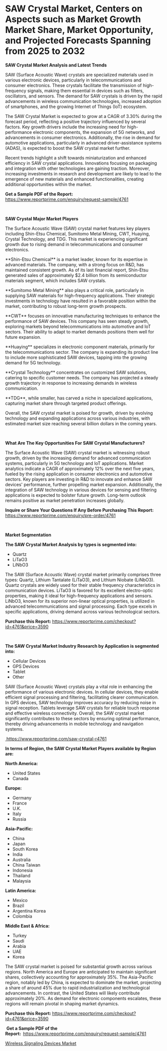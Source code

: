 <p><h1>SAW Crystal Market, Centers on Aspects such as Market Growth Market Share, Market Opportunity, and Projected Forecasts Spanning from 2025 to 2032</h1></p><p><strong>SAW Crystal Market Analysis and Latest Trends</strong></p>
<p><p>SAW (Surface Acoustic Wave) crystals are specialized materials used in various electronic devices, particularly in telecommunications and consumer electronics. These crystals facilitate the transmission of high-frequency signals, making them essential in devices such as filters, oscillators, and sensors. The demand for SAW crystals is driven by the rapid advancements in wireless communication technologies, increased adoption of smartphones, and the growing Internet of Things (IoT) ecosystem.</p><p>The SAW Crystal Market is expected to grow at a CAGR of 3.30% during the forecast period, reflecting a positive trajectory influenced by several factors. Key growth drivers include the increasing need for high-performance electronic components, the expansion of 5G networks, and advancements in consumer electronics. Additionally, the rise in demand for automotive applications, particularly in advanced driver-assistance systems (ADAS), is expected to boost the SAW crystal market further.</p><p>Recent trends highlight a shift towards miniaturization and enhanced efficiency in SAW crystal applications. Innovations focusing on packaging and integration with other technologies are gaining traction. Moreover, increasing investments in research and development are likely to lead to the emergence of new materials and enhanced functionalities, creating additional opportunities within the market.</p></p>
<p><strong>Get a Sample PDF of the Report:&nbsp;</strong> <a href="https://www.reportprime.com/enquiry/request-sample/4761?utm_campaign=3460&utm_medium=2&utm_source=Github&utm_content=ia&utm_term=19032025&utm_id=saw-crystal">https://www.reportprime.com/enquiry/request-sample/4761</a></p>
<p>&nbsp;</p>
<p><strong>SAW Crystal Major Market Players</strong></p>
<p><p>The Surface Acoustic Wave (SAW) crystal market features key players including Shin-Etsu Chemical, Sumitomo Metal Mining, CWT, Huaying, Crystal Technology, and TDG. This market is experiencing significant growth due to rising demand in telecommunications and consumer electronics.</p><p>**Shin-Etsu Chemical** is a market leader, known for its expertise in advanced materials. The company, with a strong focus on R&D, has maintained consistent growth. As of its last financial report, Shin-Etsu generated sales of approximately $2.4 billion from its semiconductor materials segment, which includes SAW crystals.</p><p>**Sumitomo Metal Mining** also plays a critical role, particularly in supplying SAW materials for high-frequency applications. Their strategic investments in technology have resulted in a favorable position within the market, contributing to robust long-term growth prospects.</p><p>**CWT** focuses on innovative manufacturing techniques to enhance the performance of SAW devices. This company has seen steady growth, exploring markets beyond telecommunications into automotive and IoT sectors. Their ability to adapt to market demands positions them well for future expansion.</p><p>**Huaying** specializes in electronic component materials, primarily for the telecommunications sector. The company is expanding its product line to include more sophisticated SAW devices, tapping into the growing demand for 5G technology.</p><p>**Crystal Technology** concentrates on customized SAW solutions, catering to specific customer needs. The company has projected a steady growth trajectory in response to increasing demands in wireless communication.</p><p>**TDG**, while smaller, has carved a niche in specialized applications, capturing market share through targeted product offerings.</p><p>Overall, the SAW crystal market is poised for growth, driven by evolving technology and expanding applications across various industries, with estimated market size reaching several billion dollars in the coming years.</p></p>
<p>&nbsp;</p>
<p><strong>What Are The Key Opportunities For SAW Crystal Manufacturers?</strong></p>
<p><p>The Surface Acoustic Wave (SAW) crystal market is witnessing robust growth, driven by the increasing demand for advanced communication systems, particularly in 5G technology and IoT applications. Market analytics indicate a CAGR of approximately 12% over the next five years, fueled by the rising application in consumer electronics and automotive sectors. Key players are investing in R&D to innovate and enhance SAW devices' performance, further propelling market expansion. Additionally, the integration of SAW technology in various devices for sensing and filtering applications is expected to bolster future growth. Long-term outlook remains positive as market penetration increases globally.</p></p>
<p><strong>Inquire or Share Your Questions If Any Before Purchasing This Report:</strong> <a href="https://www.reportprime.com/enquiry/pre-order/4761?utm_campaign=3460&utm_medium=2&utm_source=Github&utm_content=ia&utm_term=19032025&utm_id=saw-crystal">https://www.reportprime.com/enquiry/pre-order/4761</a></p>
<p>&nbsp;</p>
<p><strong>Market Segmentation</strong></p>
<p><strong>The SAW Crystal Market Analysis by types is segmented into:</strong></p>
<p><ul><li>Quartz</li><li>LiTaO3</li><li>LiNbO3</li></ul></p>
<p><p>The SAW (Surface Acoustic Wave) crystal market primarily comprises three types: Quartz, Lithium Tantalate (LiTaO3), and Lithium Niobate (LiNbO3). Quartz crystals are widely used for their stable frequency characteristics in communication devices. LiTaO3 is favored for its excellent electro-optic properties, making it ideal for high-frequency applications and sensors. LiNbO3, known for its superior non-linear optical properties, is utilized in advanced telecommunications and signal processing. Each type excels in specific applications, driving demand across various technological sectors.</p></p>
<p><strong>Purchase this Report:&nbsp;</strong><a href="https://www.reportprime.com/checkout?id=4761&price=3590&utm_campaign=3460&utm_medium=2&utm_source=Github&utm_content=ia&utm_term=19032025&utm_id=saw-crystal">https://www.reportprime.com/checkout?id=4761&price=3590</a></p>
<p>&nbsp;</p>
<p><strong>The SAW Crystal Market Industry Research by Application is segmented into:</strong></p>
<p><ul><li>Cellular Devices</li><li>GPS Devices</li><li>Tablet</li><li>Other</li></ul></p>
<p><p>SAW (Surface Acoustic Wave) crystals play a vital role in enhancing the performance of various electronic devices. In cellular devices, they enable efficient signal processing and filtering, facilitating clearer communication. In GPS devices, SAW technology improves accuracy by reducing noise in signal reception. Tablets leverage SAW crystals for reliable touch response and effective wireless connectivity. Overall, the SAW crystal market significantly contributes to these sectors by ensuring optimal performance, thereby driving advancements in mobile technology and navigation systems.</p></p>
<p><a href="https://www.reportprime.com/saw-crystal-r4761?utm_campaign=3460&utm_medium=2&utm_source=Github&utm_content=ia&utm_term=19032025&utm_id=saw-crystal">&nbsp;https://www.reportprime.com/saw-crystal-r4761</a></p>
<p><strong>In terms of Region, the SAW Crystal Market Players available by Region are:</strong></p>
<p>
    <p> <strong> North America: </strong>
        <ul>
            <li>United States</li>
            <li>Canada</li>
        </ul>
        </p> 
    <p> <strong> Europe: </strong>
        <ul>
            <li>Germany</li>
            <li>France</li>
            <li>U.K.</li>
            <li>Italy</li>
            <li>Russia</li>
        </ul>
        </p> 
    <p> <strong> Asia-Pacific: </strong>
        <ul>
            <li>China</li>
            <li>Japan</li>
            <li>South Korea</li>
            <li>India</li>
            <li>Australia</li>
            <li>China Taiwan</li>
            <li>Indonesia</li>
            <li>Thailand</li>
            <li>Malaysia</li>
        </ul>
        </p> 
    <p> <strong> Latin America: </strong>
        <ul>
            <li>Mexico</li>
            <li>Brazil</li>
            <li>Argentina Korea</li>
            <li>Colombia</li>
        </ul>
        </p> 
    <p> <strong> Middle East & Africa: </strong>
        <ul>
            <li>Turkey</li>
            <li>Saudi</li>
            <li>Arabia</li>
            <li>UAE</li>
            <li>Korea</li>
        </ul>
    </p>
    </p>
<p><p>The SAW crystal market is poised for substantial growth across various regions. North America and Europe are anticipated to maintain significant shares, collectively accounting for approximately 35%. The Asia-Pacific region, notably led by China, is expected to dominate the market, projecting a share of around 45% due to rapid industrialization and technological advancements. In contrast, the United States will likely contribute approximately 20%. As demand for electronic components escalates, these regions will remain pivotal in shaping market dynamics.</p></p>
<p><strong>Purchase this Report: </strong><a href="https://www.reportprime.com/checkout?id=4761&price=3590&utm_campaign=3460&utm_medium=2&utm_source=Github&utm_content=ia&utm_term=19032025&utm_id=saw-crystal">https://www.reportprime.com/checkout?id=4761&price=3590</a></p>
<p>&nbsp;<strong>Get a Sample PDF of the Report:&nbsp;&nbsp;</strong><a href="https://www.reportprime.com/enquiry/request-sample/4761?utm_campaign=3460&utm_medium=2&utm_source=Github&utm_content=ia&utm_term=19032025&utm_id=saw-crystal">https://www.reportprime.com/enquiry/request-sample/4761</a></p>
<p><strong></strong></p>
<p><p><a href="https://github.com/kolffmaris58/Market-Research-Report-List-1/blob/main/wireless-signaling-devices-market.md?utm_campaign=3460&utm_medium=2&utm_source=Github&utm_content=ia&utm_term=19032025&utm_id=saw-crystal">Wireless Signaling Devices Market</a></p></p>